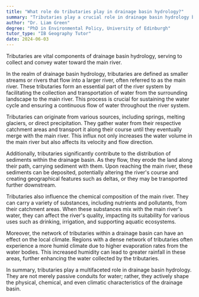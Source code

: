```yaml
---
title: "What role do tributaries play in drainage basin hydrology?"
summary: "Tributaries play a crucial role in drainage basin hydrology by collecting and directing water towards the main river."
author: "Dr. Liam Green"
degree: "PhD in Environmental Policy, University of Edinburgh"
tutor_type: "IB Geography Tutor"
date: 2024-06-03
---
```


Tributaries are vital components of drainage basin hydrology, serving to collect and convey water toward the main river. 

In the realm of drainage basin hydrology, tributaries are defined as smaller streams or rivers that flow into a larger river, often referred to as the main river. These tributaries form an essential part of the river system by facilitating the collection and transportation of water from the surrounding landscape to the main river. This process is crucial for sustaining the water cycle and ensuring a continuous flow of water throughout the river system.

Tributaries can originate from various sources, including springs, melting glaciers, or direct precipitation. They gather water from their respective catchment areas and transport it along their course until they eventually merge with the main river. This influx not only increases the water volume in the main river but also affects its velocity and flow direction.

Additionally, tributaries significantly contribute to the distribution of sediments within the drainage basin. As they flow, they erode the land along their path, carrying sediment with them. Upon reaching the main river, these sediments can be deposited, potentially altering the river's course and creating geographical features such as deltas, or they may be transported further downstream.

Tributaries also influence the chemical composition of the main river. They can carry a variety of substances, including nutrients and pollutants, from their catchment areas. When these substances mix with the main river's water, they can affect the river's quality, impacting its suitability for various uses such as drinking, irrigation, and supporting aquatic ecosystems.

Moreover, the network of tributaries within a drainage basin can have an effect on the local climate. Regions with a dense network of tributaries often experience a more humid climate due to higher evaporation rates from the water bodies. This increased humidity can lead to greater rainfall in these areas, further enhancing the water collected by the tributaries.

In summary, tributaries play a multifaceted role in drainage basin hydrology. They are not merely passive conduits for water; rather, they actively shape the physical, chemical, and even climatic characteristics of the drainage basin.
    